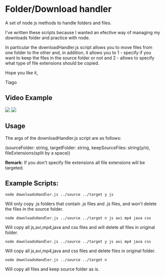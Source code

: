 <h1>Folder/Download handler</h1>

A set of node js methods to handle folders and files.

I've written these scripts because I wanted an efective way of managing my downloads folder and practice with node.

In particular the downloadHandler.js script allows you to move files from one folder to the other and, in addition, it allows you to 1 - specify if you want to keep the files in the source folder or not and 2 - allows to specify what type of file extensions should be copied.

Hope you like it,

Tiago

<h2>Video Example</h2>


<img src="https://i.imgur.com/JGVACmo.gif" />


<img src="https://i.imgur.com/H26nI8e.gif" />


<h2>Usage</h2>

The args of the downloadHandler.js script are as follows:

(sourceFolder: string, targetFolder: string, keepSourceFiles: string(y/n), fileExtensions(split by a space))

<strong>Remark:</strong> If you don't specify file extensions all file extensions will be targeted.

<h2>Example Scripts:</h2>

    node downloadsHandler.js ../source ../target y js

Will only copy .js folders that contain .js files and .js files, and won't delete the files in the source folder.

    node downloadsHandler.js ../source ../target n js avi mp4 java css

Will copy all js,avi,mp4,java and css files and will delete all files in original folder.

    node downloadsHandler.js ../source ../target y js avi mp4 java css

Will copy all js,avi,mp4,java and css files and delete files in original folder.

    node downloadsHandler.js ../source ../target n

Will copy all files and keep source folder as is.


